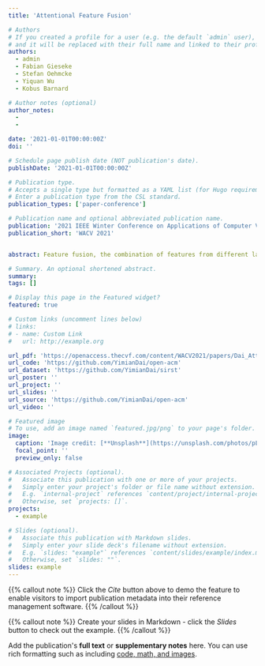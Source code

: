 ```yaml
---
title: 'Attentional Feature Fusion'

# Authors
# If you created a profile for a user (e.g. the default `admin` user), write the username (folder name) here
# and it will be replaced with their full name and linked to their profile.
authors:
  - admin
  - Fabian Gieseke
  - Stefan Oehmcke
  - Yiquan Wu
  - Kobus Barnard

# Author notes (optional)
author_notes:
  - 
  - 

date: '2021-01-01T00:00:00Z'
doi: ''

# Schedule page publish date (NOT publication's date).
publishDate: '2021-01-01T00:00:00Z'

# Publication type.
# Accepts a single type but formatted as a YAML list (for Hugo requirements).
# Enter a publication type from the CSL standard.
publication_types: ['paper-conference']

# Publication name and optional abbreviated publication name.
publication: '2021 IEEE Winter Conference on Applications of Computer Vision (WACV)'
publication_short: 'WACV 2021'


abstract: Feature fusion, the combination of features from different layers or branches, is an omnipresent part of modern network architectures. It is often implemented via simple operations, such as summation or concatenation, but this might not be the best choice. In this work, we propose a uniform and general scheme, namely attentional feature fusion, which is applicable for most common scenarios, including feature fusion induced by short and long skip connections as well as within Inception layers. To better fuse features of inconsistent semantics and scales, we propose a multi-scale channel attention module, which addresses issues that arise when fusing features given at different scales. We also demonstrate that the initial integration of feature maps can become a bottleneck and that this issue can be alleviated by adding another level of attention, which we refer to as iterative attentional feature fusion. With fewer layers or parameters, our models outperform state-of-the-art networks on both CIFAR-100 and ImageNet datasets, which suggests that more sophisticated attention mechanisms for feature fusion hold great potential to consistently yield better results compared to their direct counterparts. Our codes and trained models are available online.

# Summary. An optional shortened abstract.
summary: 
tags: []

# Display this page in the Featured widget?
featured: true

# Custom links (uncomment lines below)
# links:
# - name: Custom Link
#   url: http://example.org

url_pdf: 'https://openaccess.thecvf.com/content/WACV2021/papers/Dai_Attentional_Feature_Fusion_WACV_2021_paper.pdf'
url_code: 'https://github.com/YimianDai/open-acm'
url_dataset: 'https://github.com/YimianDai/sirst'
url_poster: ''
url_project: ''
url_slides: ''
url_source: 'https://github.com/YimianDai/open-acm'
url_video: ''

# Featured image
# To use, add an image named `featured.jpg/png` to your page's folder.
image:
  caption: 'Image credit: [**Unsplash**](https://unsplash.com/photos/pLCdAaMFLTE)'
  focal_point: ''
  preview_only: false

# Associated Projects (optional).
#   Associate this publication with one or more of your projects.
#   Simply enter your project's folder or file name without extension.
#   E.g. `internal-project` references `content/project/internal-project/index.md`.
#   Otherwise, set `projects: []`.
projects:
  - example

# Slides (optional).
#   Associate this publication with Markdown slides.
#   Simply enter your slide deck's filename without extension.
#   E.g. `slides: "example"` references `content/slides/example/index.md`.
#   Otherwise, set `slides: ""`.
slides: example
---
```


{{% callout note %}}
Click the _Cite_ button above to demo the feature to enable visitors to import publication metadata into their reference management software.
{{% /callout %}}

{{% callout note %}}
Create your slides in Markdown - click the _Slides_ button to check out the example.
{{% /callout %}}

Add the publication's **full text** or **supplementary notes** here. You can use rich formatting such as including [code, math, and images](https://wowchemy.com/docs/content/writing-markdown-latex/).

